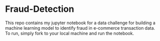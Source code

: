 # Fraud-Detection
This repo contains my jupyter notebook for a data challenge for building a machine learning model to identify fraud in e-commerce transaction data. To run, simply fork to your local machine and run the notebook.
